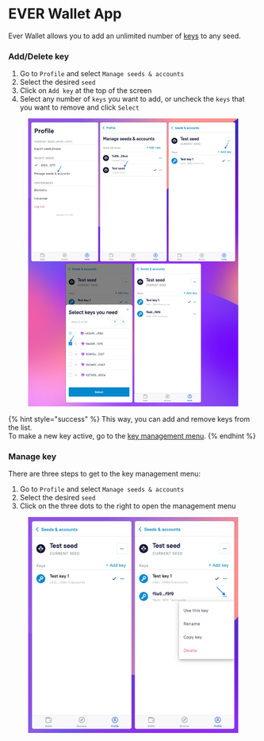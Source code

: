 # EVER Wallet App

Ever Wallet allows you to add an unlimited number of [keys](../architecture.md#public-key) to any seed.

### Add/Delete key

1. Go to `Profile` and select `Manage seeds & accounts`
2. Select the desired `seed`
3. Click on `Add key` at the top of the screen
4. Select any number of `keys` you want to add, or uncheck the `keys` that you want to remove and click `Select`

<figure><img src="../../.gitbook/assets/image (10).png" alt=""><figcaption></figcaption></figure>

{% hint style="success" %}
This way, you can add and remove keys from the list. \
To make a new key active, go to the [key management menu](ever-wallet-app.md#manage-key).
{% endhint %}

### Manage key

There are three steps to get to the key management menu:

1. Go to `Profile` and select `Manage seeds & accounts`
2. Select the desired `seed`
3. Click on the three dots to the right to open the management menu

<figure><img src="../../.gitbook/assets/image (2) (1).png" alt=""><figcaption></figcaption></figure>
